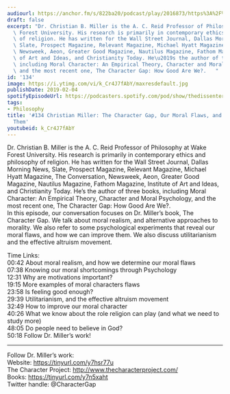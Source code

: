 ```yaml
---
audiourl: https://anchor.fm/s/822ba20/podcast/play/2016873/https%3A%2F%2Fd3ctxlq1ktw2nl.cloudfront.net%2Fproduction%2F2019-0-1%2F7778528-44100-2-562f5fef51ad8.m4a
draft: false
excerpt: "Dr. Christian B. Miller is the A. C. Reid Professor of Philosophy at Wake\
  \ Forest University. His research is primarily in contemporary ethics and philosophy\
  \ of religion. He has written for the Wall Street Journal, Dallas Morning News,\
  \ Slate, Prospect Magazine, Relevant Magazine, Michael Hyatt Magazine, The Conversation,\
  \ Newsweek, Aeon, Greater Good Magazine, Nautilus Magazine, Fathom Magazine, Institute\
  \ of Art and Ideas, and Christianity Today. He\u2019s the author of three books,\
  \ including Moral Character: An Empirical Theory, Character and Moral Psychology,\
  \ and the most recent one, The Character Gap: How Good Are We?.   "
id: '134'
image: https://i.ytimg.com/vi/k_Cr4J7fAbY/maxresdefault.jpg
publishDate: 2019-02-04
spotifyEpisodeUrl: https://podcasters.spotify.com/pod/show/thedissenter/episodes/134-Christian-Miller-The-Character-Gap--Our-Moral-Flaws--and-How-to-Improve-Them-e2s259
tags:
- Philosophy
title: '#134 Christian Miller: The Character Gap, Our Moral Flaws, and How to Improve
  Them'
youtubeid: k_Cr4J7fAbY
---
```

<div class="timelinks">

Dr. Christian B. Miller is the A. C. Reid Professor of Philosophy at Wake Forest University. His research is primarily in contemporary ethics and philosophy of religion. He has written for the Wall Street Journal, Dallas Morning News, Slate, Prospect Magazine, Relevant Magazine, Michael Hyatt Magazine, The Conversation, Newsweek, Aeon, Greater Good Magazine, Nautilus Magazine, Fathom Magazine, Institute of Art and Ideas, and Christianity Today. He’s the author of three books, including Moral Character: An Empirical Theory, Character and Moral Psychology, and the most recent one, The Character Gap: How Good Are We?.   
In this episode, our conversation focuses on Dr. Miller’s book, The Character Gap. We talk about moral realism, and alternative approaches to morality. We also refer to some psychological experiments that reveal our moral flaws, and how we can improve them. We also discuss utilitarianism and the effective altruism movement.  

Time Links:  
<time>00:42</time> About moral realism, and how we determine our moral flaws  
<time>07:38</time> Knowing our moral shortcomings through Psychology                             
<time>12:31</time> Why are motivations important?             
<time>19:15</time> More examples of moral characters flaws          
<time>23:58</time> Is feeling good enough?     
<time>29:39</time> Utilitarianism, and the effective altruism movement           
<time>32:49</time> How to improve our moral character      
<time>40:26</time> What we know about the role religion can play (and what we need to study more)      
<time>48:05</time> Do people need to believe in God?    
<time>50:18</time> Follow Dr. Miller’s work!

---

Follow Dr. Miller’s work:  
Website: https://tinyurl.com/y7hsr77u  
The Character Project: http://www.thecharacterproject.com/  
Books: https://tinyurl.com/y7n5xaht  
Twitter handle: @CharacterGap
</div>

